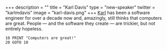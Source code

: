 +++
description = ""
title = "Karl Davis"
type = "new-speaker"
twitter = "karlmdavis"
image = "karl-davis.png"
+++
[Karl](https://twitter.com/karlmdavis) has been a software engineer for over a decade now and, amazingly, still thinks that computers are great. People — and the software they create — are trickier, but not entirely hopeless.

```
10 PRINT "Computers are great!"
20 GOTO 10
```
